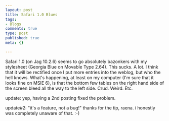 ```yaml
--- 
layout: post
title: Safari 1.0 Blues
tags: 
- Blogs
comments: true
type: post
published: true
meta: {}

---
```

Safari 1.0 (on Jag 10.2.6) seems to go absolutely bazonkers with my stylesheet (Georgia Blue on Movable Type 2.64). This sucks. A lot. I think that it will be rectified once I put more entries into the weblog, but who the hell knows. What's happening, at least on my computer (I'm sure that it looks fine on MSIE 6), is that the bottom few tables on the right hand side of the screen bleed all the way to the left side. Crud. Weird. Etc.

update:
yep, having a 2nd posting fixed the problem.

update#2:
"it's a feature, not a bug!" thanks for the tip, raena. i honestly was completely unaware of that. :-)
